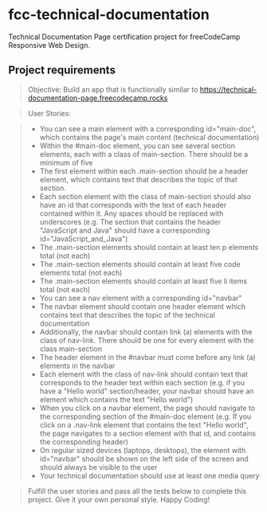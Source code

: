 # fcc-technical-documentation
Technical Documentation Page certification project for freeCodeCamp Responsive Web Design.

## Project requirements

>Objective: Build an app that is functionally similar to https://technical-documentation-page.freecodecamp.rocks

>User Stories:

>   - You can see a main element with a corresponding id="main-doc", which contains the page's main content (technical documentation)
>   - Within the #main-doc element, you can see several section elements, each with a class of main-section. There should be a minimum of five
>   - The first element within each .main-section should be a header element, which contains text that describes the topic of that section.
>    - Each section element with the class of main-section should also have an id that corresponds with the text of each header contained within it. Any spaces should be replaced with underscores (e.g. The section that contains the header "JavaScript and Java" should have a corresponding id="JavaScript_and_Java")
>   - The .main-section elements should contain at least ten p elements total (not each)
>   - The .main-section elements should contain at least five code elements total (not each)
>   - The .main-section elements should contain at least five li items total (not each)
>   - You can see a nav element with a corresponding id="navbar"
>   - The navbar element should contain one header element which contains text that describes the topic of the technical documentation
>   - Additionally, the navbar should contain link (a) elements with the class of nav-link. There should be one for every element with the class main-section
>   - The header element in the #navbar must come before any link (a) elements in the navbar
>   - Each element with the class of nav-link should contain text that corresponds to the header text within each section (e.g. if you have a "Hello world" section/header, your navbar should have an element which contains the text "Hello world")
>   - When you click on a navbar element, the page should navigate to the corresponding section of the #main-doc element (e.g. If you click on a .nav-link element that contains the text "Hello world", the page navigates to a section element with that id, and contains the corresponding header)
>   - On regular sized devices (laptops, desktops), the element with id="navbar" should be shown on the left side of the screen and should always be visible to the user
>   - Your technical documentation should use at least one media query

> Fulfill the user stories and pass all the tests below to complete this project. Give it your own personal style. Happy Coding!

